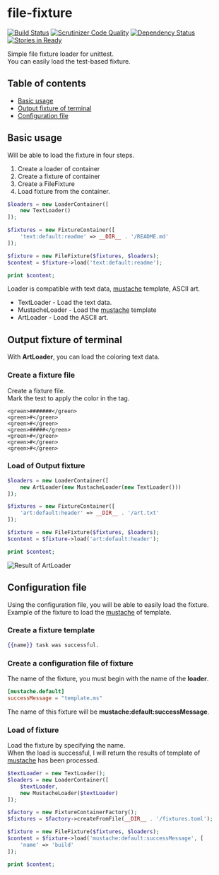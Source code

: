 file-fixture
==================================

[![Build Status](https://travis-ci.org/holyshared/file-fixture.svg?branch=master)](https://travis-ci.org/holyshared/file-fixture)
[![Scrutinizer Code Quality](https://scrutinizer-ci.com/g/holyshared/file-fixture/badges/quality-score.png?b=master)](https://scrutinizer-ci.com/g/holyshared/file-fixture/?branch=master)
[![Dependency Status](https://www.versioneye.com/user/projects/552efada10e7149066000804/badge.svg?style=flat)](https://www.versioneye.com/user/projects/552efada10e7149066000804)
[![Stories in Ready](https://badge.waffle.io/holyshared/file-fixture.png?label=ready&title=Ready)](https://waffle.io/holyshared/file-fixture)

Simple file fixture loader for unittest.  
You can easily load the test-based fixture.  

Table of contents
----------------------------------

* [Basic usage](#basic-usage)
* [Output fixture of terminal](#output-fixture-of-terminal)
* [Configuration file](#configuration-file)


Basic usage
----------------------------------

Will be able to load the fixture in four steps.

1. Create a loader of container
2. Create a fixture of container
3. Create a FileFixture
4. Load fixture from the container.

```php
$loaders = new LoaderContainer([
    new TextLoader()
]);

$fixtures = new FixtureContainer([
    'text:default:readme' => __DIR__ . '/README.md'
]);

$fixture = new FileFixture($fixtures, $loaders);
$content = $fixture->load('text:default:readme');

print $content;
```

Loader is compatible with text data, [mustache](https://github.com/bobthecow/mustache.php) template, ASCII art.  

* TextLoader - Load the text data.
* MustacheLoader - Load the [mustache](https://github.com/bobthecow/mustache.php) template
* ArtLoader - Load the ASCII art.


Output fixture of terminal
----------------------------------

With **ArtLoader**, you can load the coloring text data.

### Create a fixture file

Create a fixture file.  
Mark the text to apply the color in the tag.  

```text
<green>#######</green>
<green>#</green>
<green>#</green>
<green>#####</green>
<green>#</green>
<green>#</green>
<green>#</green>
```

### Load of Output fixture

```php
$loaders = new LoaderContainer([
    new ArtLoader(new MustacheLoader(new TextLoader()))
]);

$fixtures = new FixtureContainer([
    'art:default:header' => __DIR__ . '/art.txt'
]);

$fixture = new FileFixture($fixtures, $loaders);
$content = $fixture->load('art:default:header');

print $content;
```

![Result of ArtLoader](https://raw.githubusercontent.com/holyshared/file-fixture/master/art.png "Result of ArtLoader")


Configuration file
----------------------------------

Using the configuration file, you will be able to easily load the fixture.  
Example of the fixture to load the [mustache](https://github.com/bobthecow/mustache.php) of template.

### Create a fixture template

```mustache
{{name}} task was successful.
```

### Create a configuration file of fixture

The name of the fixture, you must begin with the name of the **loader**.  

```toml
[mustache.default]
successMessage = "template.ms"
```

The name of this fixture will be **mustache:default:successMessage**.

### Load of fixture

Load the fixture by specifying the name.  
When the load is successful, I will return the results of template of [mustache](https://github.com/bobthecow/mustache.php) has been processed.  

```php
$textLoader = new TextLoader();
$loaders = new LoaderContainer([
    $textLoader,
    new MustacheLoader($textLoader)
]);

$factory = new FixtureContainerFactory();
$fixtures = $factory->createFromFile(__DIR__ . '/fixtures.toml');

$fixture = new FileFixture($fixtures, $loaders);
$content = $fixture->load('mustache:default:successMessage', [
    'name' => 'build'
]);

print $content;
```

